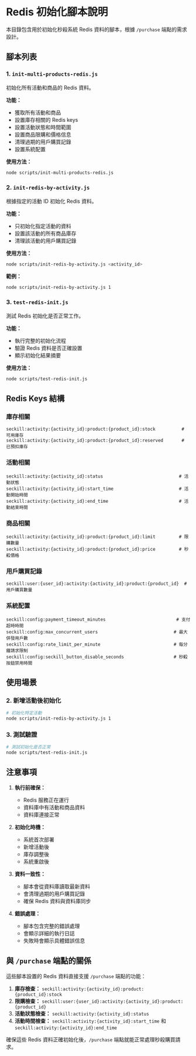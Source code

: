 # Redis 初始化腳本說明

本目錄包含用於初始化秒殺系統 Redis 資料的腳本，根據 `/purchase` 端點的需求設計。

## 腳本列表

### 1. `init-multi-products-redis.js`
初始化所有活動和商品的 Redis 資料。

**功能：**
- 獲取所有活動和商品
- 設置庫存相關的 Redis keys
- 設置活動狀態和時間範圍
- 設置商品限購和價格信息
- 清理過期的用戶購買記錄
- 設置系統配置

**使用方法：**
```bash
node scripts/init-multi-products-redis.js
```

### 2. `init-redis-by-activity.js`
根據指定的活動 ID 初始化 Redis 資料。

**功能：**
- 只初始化指定活動的資料
- 設置該活動的所有商品庫存
- 清理該活動的用戶購買記錄

**使用方法：**
```bash
node scripts/init-redis-by-activity.js <activity_id>
```

**範例：**
```bash
node scripts/init-redis-by-activity.js 1
```

### 3. `test-redis-init.js`
測試 Redis 初始化是否正常工作。

**功能：**
- 執行完整的初始化流程
- 驗證 Redis 資料是否正確設置
- 顯示初始化結果摘要

**使用方法：**
```bash
node scripts/test-redis-init.js
```

## Redis Keys 結構

### 庫存相關
```
seckill:activity:{activity_id}:product:{product_id}:stock          # 可用庫存
seckill:activity:{activity_id}:product:{product_id}:reserved       # 已預扣庫存
```

### 活動相關
```
seckill:activity:{activity_id}:status                             # 活動狀態
seckill:activity:{activity_id}:start_time                         # 活動開始時間
seckill:activity:{activity_id}:end_time                           # 活動結束時間
```

### 商品相關
```
seckill:activity:{activity_id}:product:{product_id}:limit         # 限購數量
seckill:activity:{activity_id}:product:{product_id}:price         # 秒殺價格
```

### 用戶購買記錄
```
seckill:user:{user_id}:activity:{activity_id}:product:{product_id}  # 用戶購買數量
```

### 系統配置
```
seckill:config:payment_timeout_minutes                           # 支付超時時間
seckill:config:max_concurrent_users                             # 最大併發用戶數
seckill:config:rate_limit_per_minute                            # 每分鐘請求限制
seckill:config:seckill_button_disable_seconds                   # 秒殺按鈕禁用時間
```

## 使用場景

### 2. 新增活動後初始化
```bash
# 初始化特定活動
node scripts/init-redis-by-activity.js 1
```

### 3. 測試驗證
```bash
# 測試初始化是否正常
node scripts/test-redis-init.js
```

## 注意事項

1. **執行前確保：**
   - Redis 服務正在運行
   - 資料庫中有活動和商品資料
   - 資料庫連接正常

2. **初始化時機：**
   - 系統首次部署
   - 新增活動後
   - 庫存調整後
   - 系統重啟後

3. **資料一致性：**
   - 腳本會從資料庫讀取最新資料
   - 會清理過期的用戶購買記錄
   - 確保 Redis 資料與資料庫同步

4. **錯誤處理：**
   - 腳本包含完整的錯誤處理
   - 會顯示詳細的執行日誌
   - 失敗時會顯示具體錯誤信息

## 與 `/purchase` 端點的關係

這些腳本設置的 Redis 資料直接支援 `/purchase` 端點的功能：

1. **庫存檢查：** `seckill:activity:{activity_id}:product:{product_id}:stock`
2. **限購檢查：** `seckill:user:{user_id}:activity:{activity_id}:product:{product_id}`
3. **活動狀態檢查：** `seckill:activity:{activity_id}:status`
4. **活動時間檢查：** `seckill:activity:{activity_id}:start_time` 和 `seckill:activity:{activity_id}:end_time`

確保這些 Redis 資料正確初始化後，`/purchase` 端點就能正常處理秒殺購買請求。 